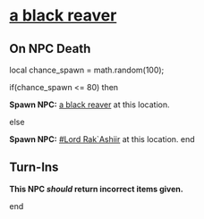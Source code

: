 #  [a black reaver](/npc/90009)



## On NPC Death

local chance_spawn = math.random(100);

if(chance_spawn <= 80) then


**Spawn NPC:**  [a black reaver](/npc/90009) at this location.

else


**Spawn NPC:**  [\#Lord Rak\`Ashiir](/npc/90013) at this location.
end



## Turn-Ins



**This NPC *should* return incorrect items given.**

end